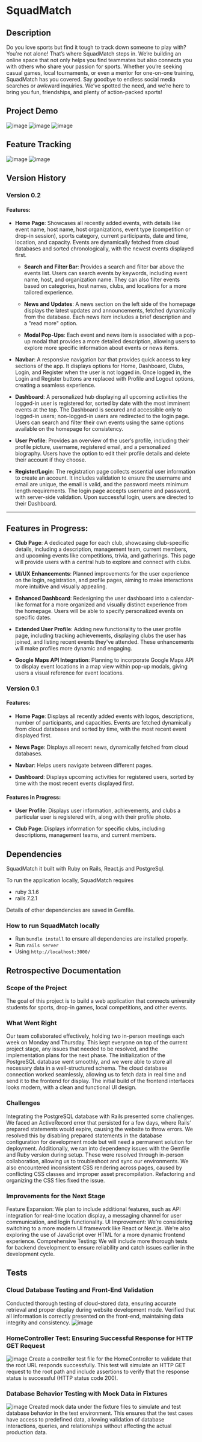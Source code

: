 # SquadMatch

## Description

[//]: <> (The SquadMatch project aims to create an online platform that connects university students through various sports activities. It enables students to find friends and connect based on shared interests in sports, discover mentors for one-on-one tutoring, view local competitions, and form groups for games. We identified a common issue among our peers - many enjoy sports like badminton and basketball but struggle to find peers to play with. Since no existing platform addresses this need, SquadMatch offers a perfect solution.)

Do you love sports but find it tough to track down someone to play with? You're not alone! That’s where SquadMatch steps in. We’re building an online space that not only helps you find teammates but also connects you with others who share your passion for sports. Whether you’re seeking casual games, local tournaments, or even a mentor for one-on-one training, SquadMatch has you covered. Say goodbye to endless social media searches or awkward inquiries. We’ve spotted the need, and we’re here to bring you fun, friendships, and plenty of action-packed sports!

## Project Demo
![image](https://github.com/user-attachments/assets/98241799-255c-4c97-a542-cd1e0b51ca6f)
![image](https://github.com/user-attachments/assets/bbcc4f2a-8a43-4dfc-b8fc-1a8d332141cc)
![image](https://github.com/user-attachments/assets/a8eb00fa-0a0b-4451-804e-3c5188c5f42d)



## Feature Tracking
![image](https://github.com/user-attachments/assets/6887c952-a7f2-4170-9310-7aad58cc6d4b)
![image](https://github.com/user-attachments/assets/9b49df4a-763e-4315-9763-1354cba1a6b2)


## Version History
### Version 0.2
#### Features:

- **Home Page**: Showcases all recently added events, with details like event name, host name, host organizations, event type (competition or drop-in session), sports category, current participants, date and time, location, and capacity. Events are dynamically fetched from cloud databases and sorted chronologically, with the newest events displayed first.
  
  - **Search and Filter Bar**: Provides a search and filter bar above the events list. Users can search events by keywords, including event name, host, and organization name. They can also filter events based on categories, host names, clubs, and locations for a more tailored experience.
  
  - **News and Updates**: A news section on the left side of the homepage displays the latest updates and announcements, fetched dynamically from the database. Each news item includes a brief description and a "read more" option.
  
  - **Modal Pop-Ups**: Each event and news item is associated with a pop-up modal that provides a more detailed description, allowing users to explore more specific information about events or news items.

- **Navbar**: A responsive navigation bar that provides quick access to key sections of the app. It displays options for Home, Dashboard, Clubs, Login, and Register when the user is not logged in. Once logged in, the Login and Register buttons are replaced with Profile and Logout options, creating a seamless experience.

- **Dashboard**: A personalized hub displaying all upcoming activities the logged-in user is registered for, sorted by date with the most imminent events at the top. The Dashboard is secured and accessible only to logged-in users; non-logged-in users are redirected to the login page. Users can search and filter their own events using the same options available on the homepage for consistency.

- **User Profile**: Provides an overview of the user’s profile, including their profile picture, username, registered email, and a personalized biography. Users have the option to edit their profile details and delete their account if they choose.

- **Register/Login**: The registration page collects essential user information to create an account. It includes validation to ensure the username and email are unique, the email is valid, and the password meets minimum length requirements. The login page accepts username and password, with server-side validation. Upon successful login, users are directed to their Dashboard.

---

## Features in Progress:

- **Club Page**: A dedicated page for each club, showcasing club-specific details, including a description, management team, current members, and upcoming events like competitions, trivia, and gatherings. This page will provide users with a central hub to explore and connect with clubs.

- **UI/UX Enhancements**: Planned improvements for the user experience on the login, registration, and profile pages, aiming to make interactions more intuitive and visually appealing.

- **Enhanced Dashboard**: Redesigning the user dashboard into a calendar-like format for a more organized and visually distinct experience from the homepage. Users will be able to specify personalized events on specific dates.

- **Extended User Profile**: Adding new functionality to the user profile page, including tracking achievements, displaying clubs the user has joined, and listing recent events they've attended. These enhancements will make profiles more dynamic and engaging.

- **Google Maps API Integration**: Planning to incorporate Google Maps API to display event locations in a map view within pop-up modals, giving users a visual reference for event locations.


### Version 0.1
#### Features:
- **Home Page**: Displays all recently added events with logos, descriptions, number of participants, and capacities. Events are fetched dynamically from cloud databases and sorted by time, with the most recent event displayed first.
  
- **News Page**: Displays all recent news, dynamically fetched from cloud databases.
  
- **Navbar**: Helps users navigate between different pages.

- **Dashboard**: Displays upcoming activities for registered users, sorted by time with the most recent events displayed first.

#### Features in Progress:
- **User Profile**: Displays user information, achievements, and clubs a particular user is registered with, along with their profile photo.

- **Club Page**: Displays information for specific clubs, including descriptions, management teams, and current members.


## Dependencies

SquadMatch it built with Ruby on Rails, React.js and PostgreSql.

To run the application locally, SquadMatch requires 
* ruby 3.1.6
* rails 7.2.1

Details of other dependencies are saved in Gemfile.

### How to run SquadMatch locally

* Run `bundle install` to ensure all dependencies are installed properly.
* Run `rails server`
* Using `http://localhost:3000/`


## Retrospective Documentation
### Scope of the Project
The goal of this project is to build a web application that connects university students for sports, drop-in games, local competitions, and other events.

### What Went Right
Our team collaborated effectively, holding two in-person meetings each week on Monday and Thursday. This kept everyone on top of the current project stage, any issues that needed to be resolved, and the implementation plans for the next phase.
The initialization of the PostgreSQL database went smoothly, and we were able to store all necessary data in a well-structured schema.
The cloud database connection worked seamlessly, allowing us to fetch data in real time and send it to the frontend for display.
The initial build of the frontend interfaces looks modern, with a clean and functional UI design.
### Challenges
Integrating the PostgreSQL database with Rails presented some challenges. We faced an ActiveRecord error that persisted for a few days, where Rails’ prepared statements would expire, causing the website to throw errors. We resolved this by disabling prepared statements in the database configuration for development mode but will need a permanent solution for deployment. 
Additionally, we ran into dependency issues with the Gemfile and Ruby version during setup. These were resolved through in-person collaboration, allowing us to troubleshoot and sync our environments.
We also encountered inconsistent CSS rendering across pages, caused by conflicting CSS classes and improper asset precompilation. Refactoring and organizing the CSS files fixed the issue.

### Improvements for the Next Stage
Feature Expansion: We plan to include additional features, such as API integration for real-time location display, a messaging channel for user communication, and login functionality.
UI Improvement: We’re considering switching to a more modern UI framework like React or Next.js. We’re also exploring the use of JavaScript over HTML for a more dynamic frontend experience.
Comprehensive Testing: We will include more thorough tests for backend development to ensure reliability and catch issues earlier in the development cycle.

## Tests
### Cloud Database Testing and Front-End Validation
Conducted thorough testing of cloud-stored data, ensuring accurate retrieval and proper display during website development mode. Verified that all information is correctly presented on the front-end, maintaining data integrity and consistency.
![image](https://github.com/user-attachments/assets/5152a2ee-cd0a-4888-9f81-091ae1b58f72)

### HomeController Test: Ensuring Successful Response for HTTP GET Request
![image](https://github.com/user-attachments/assets/38d0924b-5487-4f79-b338-b07e591df435)
Create a controller test file for the HomeController to validate that the root URL responds successfully. This test will simulate an HTTP GET request to the root path and include assertions to verify that the response status is successful (HTTP status code 200).

### Database Behavior Testing with Mock Data in Fixtures
![image](https://github.com/user-attachments/assets/f1e1d2a4-1f30-4036-a3b7-dadca8329236)
Created mock data under the fixture files to simulate and test database behavior in the test environment. This ensures that the test cases have access to predefined data, allowing validation of database interactions, queries, and relationships without affecting the actual production data.











